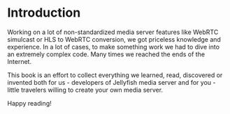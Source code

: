 # Introduction

Working on a lot of non-standardized media server features like WebRTC simulcast or HLS to WebRTC conversion, 
we got priceless knowledge and experience.
In a lot of cases, to make something work we had to dive into an extremely complex code.
Many times we reached the ends of the Internet.

This book is an effort to collect everything we learned, read, discovered or invented both for us - developers of Jellyfish media server and for you - little travelers willing to create your own media server.

Happy reading!